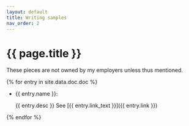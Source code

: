 ```yaml
---
layout: default
title: Writing samples
nav_order: 2
---
```


# {{ page.title }}

These pieces are not owned by my employers unless thus mentioned.

{% for entry in site.data.doc.doc %}

-  {{ entry.name }}:

    {{ entry.desc }} See [{{ entry.link_text }}]({{ entry.link }})

{% endfor %}